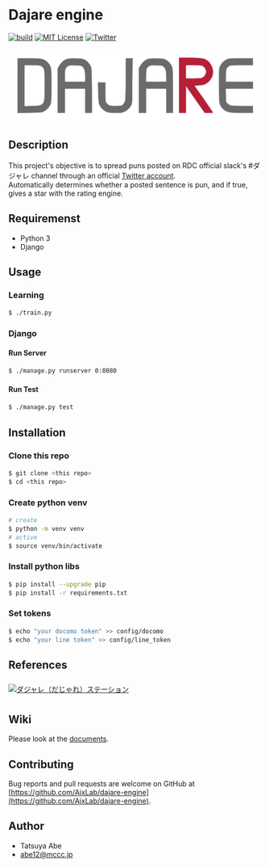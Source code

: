 Dajare engine
=============

[![build](https://github.com/AjxLab/dajare-engine/workflows/build/badge.svg)](https://github.com/AjxLab/dajare-engine/actions)
[![MIT License](http://img.shields.io/badge/license-MIT-blue.svg?style=flat)](LICENSE)
[![Twitter](https://img.shields.io/badge/Twitter-%40rits_dajare-blue?style=flat-square&logo=twitter)](https://twitter.com/rits_dajare)

<div align="center">

![](https://raw.githubusercontent.com/Ritsumeikan-Dajare-Circle/media/d72e2dbf8459689384af0de9e8b8d3e2d36a9cd2/logo/source.svg?sanitize=true)

</div>


## Description

This project's objective is to spread puns posted on RDC official slack's #ダジャレ channel through an official [Twitter account](https://twitter.com/rits_dajare).<br>
Automatically determines whether a posted sentence is pun, and if true, gives a star with the rating engine.


## Requiremenst

- Python 3
- Django


## Usage
### Learning
```sh
$ ./train.py
```
### Django
#### Run Server
```sh
$ ./manage.py runserver 0:8080
```
#### Run Test
```sh
$ ./manage.py test
```


## Installation

### Clone this repo

```sh
$ git clone <this repo>
$ cd <this repo>
```

### Create python venv

```sh
# create
$ python -m venv venv
# active
$ source venv/bin/activate
```

### Install python libs

```sh
$ pip install --upgrade pip
$ pip install -r requirements.txt
```

### Set tokens
```sh
$ echo "your docomo token" >> config/docomo
$ echo "your line token" >> config/line_token
```

## References

<div><a href="https://dajare.jp/" target="_blank"><img src="https://dajare.jp/library/image/Banner/Advertisement/Dajare180x28.png" alt="ダジャレ（だじゃれ）ステーション" border="0" vspace="8" onmouseover="this.src=this.src.replace('png','gif');" onmouseout="this.src=this.src.replace('gif','png');" /></a></div>


## Wiki

Please look at the [documents](https://github.com/AjxLab/dajare-engine/wiki).


## Contributing

Bug reports and pull requests are welcome on GitHub at [https://github.com/AjxLab/dajare-engine](https://github.com/AjxLab/dajare-engine).


## Author

- Tatsuya Abe
- abe12@mccc.jp

